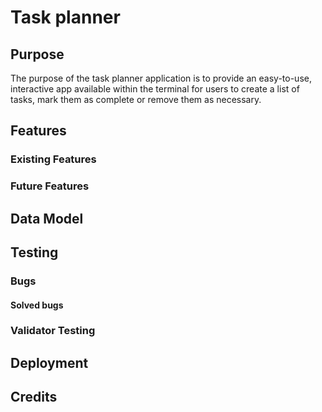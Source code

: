 # Task planner

## Purpose
The purpose of the task planner application is to provide an easy-to-use, interactive app available within the terminal for users to create a list of tasks, mark them as complete or remove them as necessary.

## Features

### Existing Features

### Future Features

## Data Model

## Testing

### Bugs

#### Solved bugs

### Validator Testing

## Deployment

## Credits

